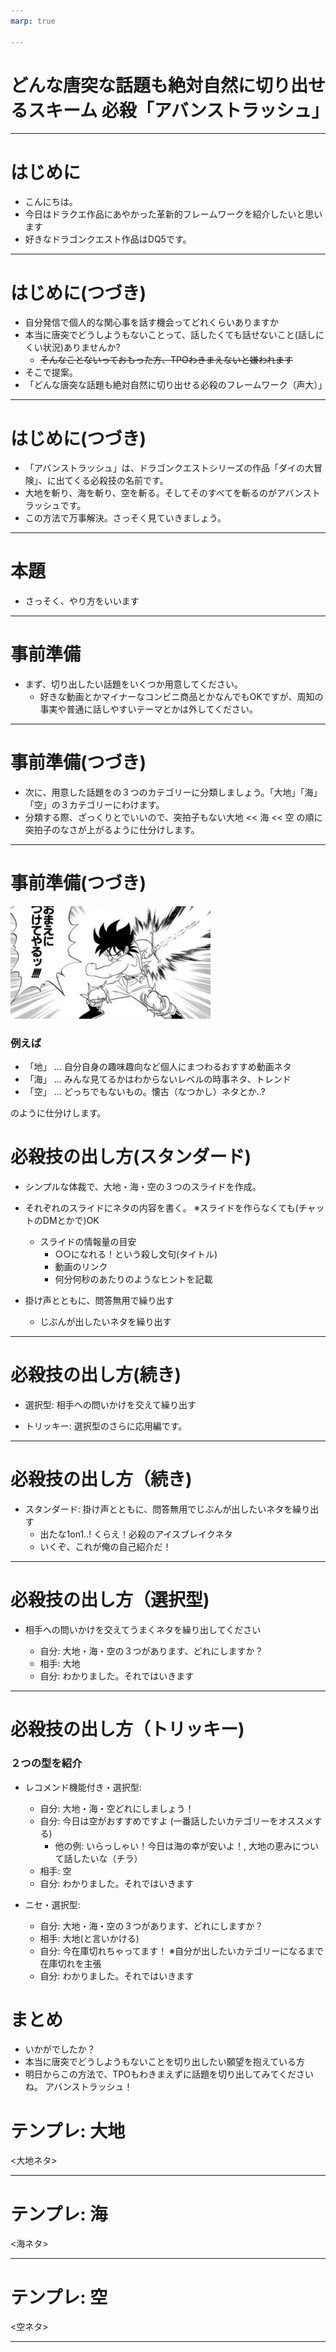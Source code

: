 ```yaml
---
marp: true

---
```

# どんな唐突な話題も絶対自然に切り出せるスキーム 必殺「アバンストラッシュ」

---
# はじめに

- こんにちは。
- 今日はドラクエ作品にあやかった革新的フレームワークを紹介したいと思います
- 好きなドラゴンクエスト作品はDQ5です。

---

# はじめに(つづき)

- 自分発信で個人的な関心事を話す機会ってどれくらいありますか
- 本当に唐突でどうしようもないことって、話したくても話せないこと(話しにくい状況)ありませんか?
  - ~~そんなことないっておもった方、TPOわきまえないと嫌われます~~
- そこで提案。
- 「どんな唐突な話題も絶対自然に切り出せる必殺のフレームワーク（声大）」

---

# はじめに(つづき)

- 「アバンストラッシュ」は、ドラゴンクエストシリーズの作品「ダイの大冒険」、に出てくる必殺技の名前です。
- 大地を斬り、海を斬り、空を斬る。そしてそのすべてを斬るのがアバンストラッシュです。
- この方法で万事解決。さっそく見ていきましょう。

---

# 本題

- さっそく、やり方をいいます

---

# 事前準備

- まず、切り出したい話題をいくつか用意してください。
  - 好きな動画とかマイナーなコンビニ商品とかなんでもOKですが、周知の事実や普通に話しやすいテーマとかは外してください。

---
# 事前準備(つづき)

- 次に、用意した話題をの３つのカテゴリーに分類しましょう。「大地」「海」「空」の３カテゴリーにわけます。
- 分類する際、ざっくりとでいいので、突拍子もない大地 << 海 << 空 の順に突拍子のなさが上がるように仕分けします。

---

# 事前準備(つづき)

![bg left:40%](../img/abanstrash-thumbnail.jpg)

### 例えば

- 「地」 ... 自分自身の趣味趣向など個人にまつわるおすすめ動画ネタ
- 「海」 ... みんな見てるかはわからないレベルの時事ネタ、トレンド
- 「空」 ... どっちでもないもの。懐古（なつかし）ネタとか..?

のように仕分けします。

# 必殺技の出し方(スタンダード)

- シンプルな体裁で、大地・海・空の３つのスライドを作成。

- それぞれのスライドにネタの内容を書く。 ※スライドを作らなくても(チャットのDMとかで)OK
    - スライドの情報量の目安
      - ○○になれる！という殺し文句(タイトル)
      - 動画のリンク
      - 何分何秒のあたりのようなヒントを記載

- 掛け声とともに、問答無用で繰り出す
    - じぶんが出したいネタを繰り出す

---

# 必殺技の出し方(続き)

- 選択型: 相手への問いかけを交えて繰り出す

- トリッキー: 選択型のさらに応用編です。

---

# 必殺技の出し方（続き)

- スタンダード: 掛け声とともに、問答無用でじぶんが出したいネタを繰り出す
  - 出たな1on1..! くらえ！必殺のアイスブレイクネタ
  - いくぞ、これが俺の自己紹介だ！

---

# 必殺技の出し方（選択型)

- 相手への問いかけを交えてうまくネタを繰り出してください

  - 自分: 大地・海・空の３つがあります、どれにしますか？
  - 相手: 大地
  - 自分: わかりました。それではいきます

---
# 必殺技の出し方（トリッキー)

### ２つの型を紹介

- レコメンド機能付き・選択型: 
  - 自分: 大地・海・空どれにしましょう！ 
  - 自分: 今日は空がおすすめですよ (一番話したいカテゴリーをオススメする)
    - 他の例: いらっしゃい！今日は海の幸が安いよ！, 大地の恵みについて話したいな（チラ）
  - 相手: 空
  - 自分: わかりました。それではいきます

- ニセ・選択型:
  - 自分: 大地・海・空の３つがあります、どれにしますか？
  - 相手: 大地(と言いかける)
  - 自分: 今在庫切れちゃってます！  ※自分が出したいカテゴリーになるまで在庫切れを主張
  - 自分: わかりました。それではいきます

# まとめ

- いかがでしたか？
- 本当に唐突でどうしようもないことを切り出したい願望を抱えている方
- 明日からこの方法で、TPOもわきまえずに話題を切り出してみてくださいね。 アバンストラッシュ！

# テンプレ: 大地

<大地ネタ>

---

# テンプレ: 海

<海ネタ>

---

# テンプレ: 空

<空ネタ>

---
